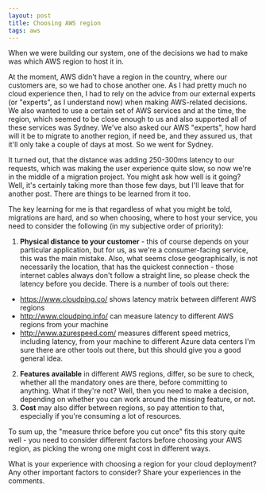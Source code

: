 ```yaml
---
layout: post
title: Choosing AWS region
tags: aws
---
```

When we were building our system, one of the decisions we had to make was which AWS region to host it in.

At the moment, AWS didn't have a region in the country, where our customers are, so we had to chose another one. As I had pretty much no cloud experience then, I had to rely on the advice from our external experts (or "experts", as I understand now) when making AWS-related decisions. We also wanted to use a certain set of AWS services and at the time, the region, which seemed to be close enough to us and also supported all of these services was Sydney. We've also asked our AWS "experts", how hard will it be to migrate to another region, if need be, and they assured us, that it'll only take a couple of days at most. So we went for Sydney.

It turned out, that the distance was adding 250-300ms latency to our requests, which was making the user experience quite slow, so now we're in the middle of a migration project. You might ask how well is it going? Well, it's certainly taking more than those few days, but I'll leave that for another post. There are things to be learned from it too.

The key learning for me is that regardless of what you might be told, migrations are hard, and so when choosing, where to host your service, you need to consider the following (in my subjective order of priority):
1. __Physical distance to your customer__ - this of course depends on your particular application, but for us, as we're a consumer-facing service, this was the main mistake. Also, what seems close geographically, is not necessarily the location, that has the quickest connection - those internet cables always don't  follow a straight line, so please check the latency before you decide. There is a number of tools out there:
  - <https://www.cloudping.co/> shows latency matrix between different AWS regions
  - <http://www.cloudping.info/> can measure latency to different AWS regions from your machine
  - <http://www.azurespeed.com/> measures different speed metrics, including latency, from your machine to different Azure data centers
I'm sure there are other tools out there, but this should give you a good general idea.
2. __Features available__ in different AWS regions, differ, so be sure to check, whether all the mandatory ones are there, before committing to anything. What if they're not? Well, then you need to make a decision, depending on whether you can work around the missing feature, or not.
3. __Cost__ may also differ between regions, so pay attention to that, especially if you're consuming a lot of resources.

To sum up, the "measure thrice before you cut once" fits this story quite well - you need to consider different factors before choosing your AWS region, as picking the wrong one might cost in different ways.

What is your experience with choosing a region for your cloud deployment? Any other important factors to consider? Share your experiences in the comments.
